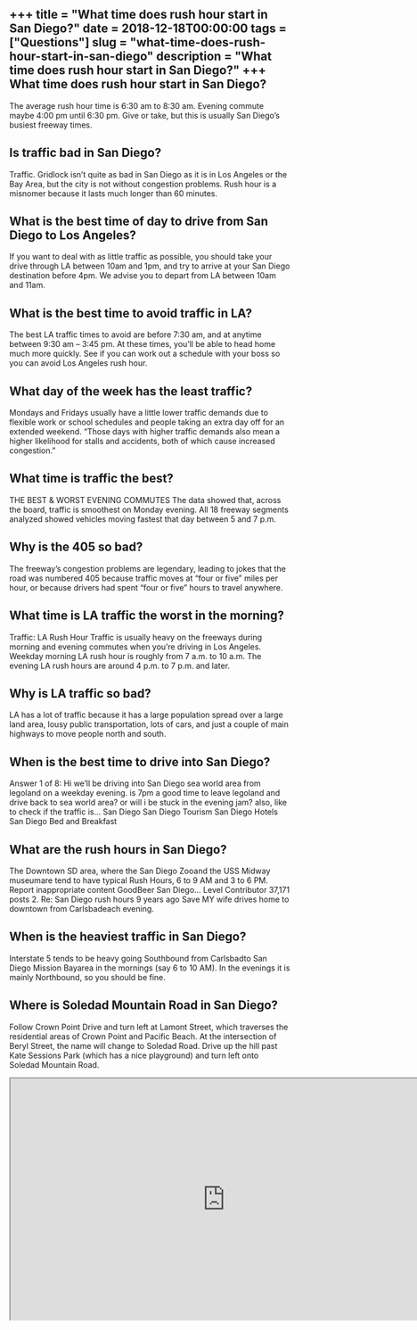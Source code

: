 +++
title = "What time does rush hour start in San Diego?"
date = 2018-12-18T00:00:00
tags = ["Questions"]
slug = "what-time-does-rush-hour-start-in-san-diego"
description = "What time does rush hour start in San Diego?"
+++
What time does rush hour start in San Diego?
--------------------------------------------

The average rush hour time is 6:30 am to 8:30 am. Evening commute maybe 4:00 pm until 6:30 pm. Give or take, but this is usually San Diego’s busiest freeway times.

Is traffic bad in San Diego?
----------------------------

Traffic. Gridlock isn’t quite as bad in San Diego as it is in Los Angeles or the Bay Area, but the city is not without congestion problems. Rush hour is a misnomer because it lasts much longer than 60 minutes.

What is the best time of day to drive from San Diego to Los Angeles?
--------------------------------------------------------------------

If you want to deal with as little traffic as possible, you should take your drive through LA between 10am and 1pm, and try to arrive at your San Diego destination before 4pm. We advise you to depart from LA between 10am and 11am.

What is the best time to avoid traffic in LA?
---------------------------------------------

The best LA traffic times to avoid are before 7:30 am, and at anytime between 9:30 am – 3:45 pm. At these times, you’ll be able to head home much more quickly. See if you can work out a schedule with your boss so you can avoid Los Angeles rush hour.

What day of the week has the least traffic?
-------------------------------------------

Mondays and Fridays usually have a little lower traffic demands due to flexible work or school schedules and people taking an extra day off for an extended weekend. “Those days with higher traffic demands also mean a higher likelihood for stalls and accidents, both of which cause increased congestion.”

What time is traffic the best?
------------------------------

THE BEST &amp; WORST EVENING COMMUTES The data showed that, across the board, traffic is smoothest on Monday evening. All 18 freeway segments analyzed showed vehicles moving fastest that day between 5 and 7 p.m.

Why is the 405 so bad?
----------------------

The freeway’s congestion problems are legendary, leading to jokes that the road was numbered 405 because traffic moves at “four or five” miles per hour, or because drivers had spent “four or five” hours to travel anywhere.

What time is LA traffic the worst in the morning?
-------------------------------------------------

Traffic: LA Rush Hour Traffic is usually heavy on the freeways during morning and evening commutes when you’re driving in Los Angeles. Weekday morning LA rush hour is roughly from 7 a.m. to 10 a.m. The evening LA rush hours are around 4 p.m. to 7 p.m. and later.

Why is LA traffic so bad?
-------------------------

LA has a lot of traffic because it has a large population spread over a large land area, lousy public transportation, lots of cars, and just a couple of main highways to move people north and south.

When is the best time to drive into San Diego?
----------------------------------------------

Answer 1 of 8: Hi we’ll be driving into San Diego sea world area from legoland on a weekday evening. is 7pm a good time to leave legoland and drive back to sea world area? or will i be stuck in the evening jam? also, like to check if the traffic is… San Diego San Diego Tourism San Diego Hotels San Diego Bed and Breakfast

What are the rush hours in San Diego?
-------------------------------------

The Downtown SD area, where the San Diego Zooand the USS Midway museumare tend to have typical Rush Hours, 6 to 9 AM and 3 to 6 PM. Report inappropriate content GoodBeer San Diego… Level Contributor 37,171 posts 2. Re: San Diego rush hours 9 years ago Save MY wife drives home to downtown from Carlsbadeach evening.

When is the heaviest traffic in San Diego?
------------------------------------------

Interstate 5 tends to be heavy going Southbound from Carlsbadto San Diego Mission Bayarea in the mornings (say 6 to 10 AM). In the evenings it is mainly Northbound, so you should be fine.

Where is Soledad Mountain Road in San Diego?
--------------------------------------------

Follow Crown Point Drive and turn left at Lamont Street, which traverses the residential areas of Crown Point and Pacific Beach. At the intersection of Beryl Street, the name will change to Soledad Road. Drive up the hill past Kate Sessions Park (which has a nice playground) and turn left onto Soledad Mountain Road.

<iframe allow="accelerometer; autoplay; clipboard-write; encrypted-media; gyroscope; picture-in-picture" allowfullscreen="" class="__youtube_prefs__  epyt-is-override  no-lazyload" data-no-lazy="1" data-origheight="433" data-origwidth="770" data-skipgform_ajax_framebjll="" height="433" id="_ytid_58842" loading="lazy" src="https://www.youtube.com/embed/Z7tQh4RxZMQ?enablejsapi=1&autoplay=0&cc_load_policy=0&cc_lang_pref=&iv_load_policy=1&loop=0&modestbranding=0&rel=1&fs=1&playsinline=0&autohide=2&theme=dark&color=red&controls=1&" title="YouTube player" width="770"></iframe>
